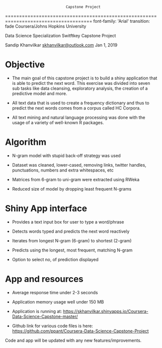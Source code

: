 <style>

/* slide titles */
.section .reveal .state-background {
background: #ffffff;
}
.section .reveal p {
font-family: Verdana, Arial, Helvetica, sans-serif;
color: rgb(0, 53, 95);
text-align:center; width:100%;
line-height: 0.1em;
#margin-top: 65px;
}
.section .reveal h1, .section .reveal h2, .section {
font-family: Verdana, Arial, Helvetica, sans-serif;
color: #000000;
margin-top: 20px;
}
.reveal pre code {
	font-family: Verdana, Arial, Helvetica, sans-serif;
  background-color: #000000;
  color: white;
  font-size: 40px;
  #position: fixed; top: 90%;
  #text-align:center; width:100%;
  }
.reveal h3 { 
  font-size: 50px;
  color: #000000  ;
}

/* heading for slides with two hashes ## */
.reveal .slides section .slideContent h2 {
   font-size: 37px;
   font-weight: bold;
   color: black;
}

/* ordered and unordered list styles */
.reveal ul, 
.reveal ol {
    font-size: 37px;
    color: #000000;
    list-style-type: none;
  
  .reveal h1, .reveal h2, .reveal h3 {
  word-wrap: normal;
  -moz-hyphens: none;
  }

</style>
                                Capstone Project 
===================================================================================== 
font-family: 'Arial'
transition: fade
Coursera/Johns Hopkins University 

Data Science Specialization
Switftkey Capstone Project 

Sandip Khanvilkar
skhanvilkar@outlook.com Jan 1, 2019

  Objective
=====================================================================================

- The main goal of this capstone project is to build a shiny application that is able to predict the next word. This    exercise was divided into seven sub tasks like data cleansing, exploratory analysis, the creation of a predictive     model and more.

- All text data that is used to create a frequency dictionary and thus to predict the next words comes from a corpus    called HC Corpora.

- All text mining and natural language processing was done with the usage of a variety of well-known R packages.

Algorithm 
========================================================

- N-gram model with stupid back-off strategy was used

- Dataset was cleaned, lower-cased, removing links, twitter handles, punctuations, numbers and extra whitespaces, etc

- Matrices from 6-gram to uni-gram were extracted using RWeka 

- Reduced size of model by dropping least frequent N-grams

Shiny App interface
========================================================

- Provides a text input box for user to type a word/phrase

- Detects words typed and predicts the next word reactively

- Iterates from longest N-gram (6-gram) to shortest (2-gram)

- Predicts using the longest, most frequent, matching N-gram

- Option to select no, of prediction displayed

App and resources
========================================================

- Average response time under 2-3 seconds

- Application memory usage well under 150 MB

- Application is running at: https://skhanvilkar.shinyapps.io/Coursera-Data-Science-Capstone-master/

- Github link for various code files is here: https://github.com/ppant/Coursera-Data-Science-Capstone-Project 

Code and app will be updated with any new features/improvements.
